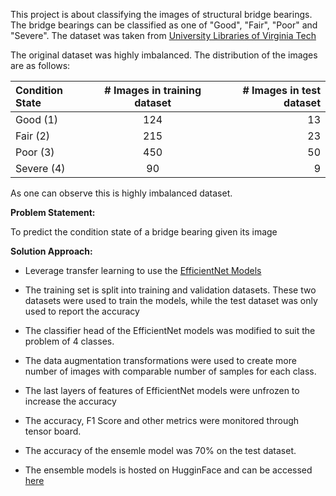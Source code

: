 This project is about classifying the images of structural bridge bearings. The bridge bearings can be classified as one of "Good", "Fair", "Poor" and "Severe".
The dataset was taken from [University Libraries of Virginia Tech](https://data.lib.vt.edu/articles/dataset/Bearing_Condition_State_Classification_Dataset/16624642)

The original dataset was highly imbalanced. The distribution of the images are as follows:

| Condition State | # Images in training dataset | # Images in test dataset |
| :-------------- | :--------------------------: | -----------------------: |
| Good (1)        |         124                  |            13            |
| Fair (2)        |         215                  |            23            |
| Poor (3)        |         450                  |            50            |
| Severe (4)      |         90                   |            9             |

As one can observe this is highly imbalanced dataset.

**Problem Statement:**

To predict the condition state of a bridge bearing given its image

**Solution Approach:**

* Leverage transfer learning to use the [EfficientNet Models](https://docs.pytorch.org/vision/0.21/models/efficientnet.html)


* The training set is split into training and validation datasets. These two datasets were used to train the models, while the test dataset was only used to report the accuracy

* The classifier head of the EfficientNet models was modified to suit the problem of 4 classes.

* The data augmentation transformations were used to create more number of images with comparable number of samples for each class.

* The last layers of features of EfficientNet models were unfrozen to increase the accuracy

* The accuracy, F1 Score and other metrics were monitored through tensor board.

* The accuracy of the ensemle model was 70% on the test dataset.

* The ensemble models is hosted on HugginFace and can be accessed [here](https://huggingface.co/spaces/Hemanth-TN/Bearing-Classification?logs=container)
